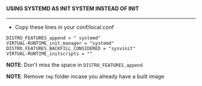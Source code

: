 #### USING SYSTEMD AS INIT SYSTEM INSTEAD OF INIT
---

* Copy these lines in your conf/local.conf
```
DISTRO_FEATURES_append = " systemd"
VIRTUAL-RUNTIME_init_manager = "systemd"
DISTRO_FEATURES_BACKFILL_CONSIDERED = "sysvinit"
VIRTUAL-RUNTIME_initscripts = ""
```

**NOTE**: Don't miss the space in  `DISTRO_FEATURES_append`

**NOTE**: Remove `tmp` folder incase you already have a built image


